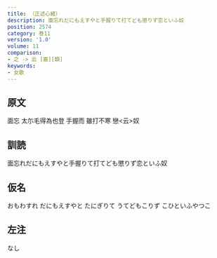 ```yaml
---
title: （正述心緒）
description: 面忘れだにもえすやと手握りて打てども懲りず恋といふ奴
position: 2574
category: 巻11
version: '1.0'
volume: 11
comparison:
- 之 -> 云 [嘉][類]
keywords:
- 女歌
---
```


## 原文

面忘 太尓毛得為也登 手握而 雖打不寒 戀<云>奴

## 訓読

面忘れだにもえすやと手握りて打てども懲りず恋といふ奴

## 仮名

おもわすれ だにもえすやと たにぎりて うてどもこりず こひといふやつこ

## 左注

なし
